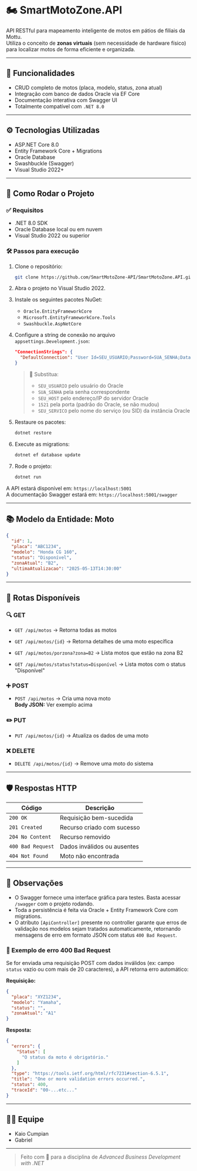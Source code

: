 # 🏍️ SmartMotoZone.API

API RESTful para mapeamento inteligente de motos em pátios de filiais da Mottu.  
Utiliza o conceito de **zonas virtuais** (sem necessidade de hardware físico) para localizar motos de forma eficiente e organizada.

---

## 🚀 Funcionalidades

- CRUD completo de motos (placa, modelo, status, zona atual)
- Integração com banco de dados Oracle via EF Core
- Documentação interativa com Swagger UI
- Totalmente compatível com `.NET 8.0`

---

## ⚙️ Tecnologias Utilizadas

- ASP.NET Core 8.0
- Entity Framework Core + Migrations
- Oracle Database
- Swashbuckle (Swagger)
- Visual Studio 2022+

---

## 🧩 Como Rodar o Projeto

### ✅ Requisitos

- .NET 8.0 SDK
- Oracle Database local ou em nuvem
- Visual Studio 2022 ou superior

### 🛠️ Passos para execução

1. Clone o repositório:

   ```bash
   git clone https://github.com/SmartMotoZone-API/SmartMotoZone.API.git
   ```

2. Abra o projeto no Visual Studio 2022.

3. Instale os seguintes pacotes NuGet:

   * `Oracle.EntityFrameworkCore`
   * `Microsoft.EntityFrameworkCore.Tools`
   * `Swashbuckle.AspNetCore`

4. Configure a string de conexão no arquivo `appsettings.Development.json`:

   ```json
   "ConnectionStrings": {
     "DefaultConnection": "User Id=SEU_USUARIO;Password=SUA_SENHA;Data Source=(DESCRIPTION=(ADDRESS=(PROTOCOL=TCP)(HOST=SEU_HOST)(PORT=1521))(CONNECT_DATA=(SERVICE_NAME=SEU_SERVICO)));"
   }
   ```

   > 📝 Substitua:
   >
   > * `SEU_USUARIO` pelo usuário do Oracle
   > * `SUA_SENHA` pela senha correspondente
   > * `SEU_HOST` pelo endereço/IP do servidor Oracle
   > * `1521` pela porta (padrão do Oracle, se não mudou)
   > * `SEU_SERVICO` pelo nome do serviço (ou SID) da instância Oracle

5. Restaure os pacotes:

   ```bash
   dotnet restore
   ```

6. Execute as migrations:

   ```bash
   dotnet ef database update
   ```

7. Rode o projeto:

   ```bash
   dotnet run
   ```

A API estará disponível em: `https://localhost:5001`  
A documentação Swagger estará em: `https://localhost:5001/swagger`

---

## 📚 Modelo da Entidade: Moto

```json
{
  "id": 1,
  "placa": "ABC1234",
  "modelo": "Honda CG 160",
  "status": "Disponível",
  "zonaAtual": "B2",
  "ultimaAtualizacao": "2025-05-13T14:30:00"
}
```

---

## 📡 Rotas Disponíveis

### 🔍 GET

* `GET /api/motos`
  → Retorna todas as motos

* `GET /api/motos/{id}`
  → Retorna detalhes de uma moto específica

* `GET /api/motos/porzona?zona=B2`
  → Lista motos que estão na zona B2

* `GET /api/motos/status?status=Disponível`
  → Lista motos com o status "Disponível"

### ➕ POST

* `POST /api/motos`
  → Cria uma nova moto  
  **Body JSON:** Ver exemplo acima

### ✏️ PUT

* `PUT /api/motos/{id}`
  → Atualiza os dados de uma moto

### ❌ DELETE

* `DELETE /api/motos/{id}`
  → Remove uma moto do sistema

---

## 🛡️ Respostas HTTP

| Código            | Descrição                   |
| ----------------- | --------------------------- |
| `200 OK`          | Requisição bem-sucedida     |
| `201 Created`     | Recurso criado com sucesso  |
| `204 No Content`  | Recurso removido            |
| `400 Bad Request` | Dados inválidos ou ausentes |
| `404 Not Found`   | Moto não encontrada         |

---

## 📘 Observações

- O Swagger fornece uma interface gráfica para testes. Basta acessar `/swagger` com o projeto rodando.
- Toda a persistência é feita via Oracle + Entity Framework Core com migrations.
- O atributo `[ApiController]` presente no controller garante que erros de validação nos modelos sejam tratados automaticamente, retornando mensagens de erro em formato JSON com status `400 Bad Request`.

### 🔎 Exemplo de erro 400 Bad Request

Se for enviada uma requisição POST com dados inválidos (ex: campo `status` vazio ou com mais de 20 caracteres), a API retorna erro automático:

**Requisição:**
```json
{
  "placa": "XYZ1234",
  "modelo": "Yamaha",
  "status": "",
  "zonaAtual": "A1"
}
```

**Resposta:**
```json
{
  "errors": {
    "Status": [
      "O status da moto é obrigatório."
    ]
  },
  "type": "https://tools.ietf.org/html/rfc7231#section-6.5.1",
  "title": "One or more validation errors occurred.",
  "status": 400,
  "traceId": "00-...etc..."
}
```

---

## 👨‍💻 Equipe

* Kaio Cumpian  
* Gabriel

---

> Feito com 💙 para a disciplina de *Advanced Business Development with .NET*
